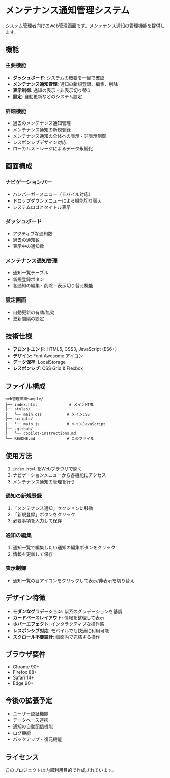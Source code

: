 # メンテナンス通知管理システム

システム管理者向けのweb管理画面です。メンテナンス通知の管理機能を提供します。

## 機能

### 主要機能
- **ダッシュボード**: システムの概要を一目で確認
- **メンテナンス通知管理**: 通知の新規登録、編集、削除
- **表示制御**: 通知の表示・非表示切り替え
- **設定**: 自動更新などのシステム設定

### 詳細機能
- 過去のメンテナンス通知管理
- メンテナンス通知の新規登録
- メンテナンス通知の全体への表示・非表示制御
- レスポンシブデザイン対応
- ローカルストレージによるデータ永続化

## 画面構成

### ナビゲーションバー
- ハンバーガーメニュー（モバイル対応）
- ドロップダウンメニューによる機能切り替え
- システムロゴとタイトル表示

### ダッシュボード
- アクティブな通知数
- 過去の通知数
- 表示中の通知数

### メンテナンス通知管理
- 通知一覧テーブル
- 新規登録ボタン
- 各通知の編集・削除・表示切り替え機能

### 設定画面
- 自動更新の有効/無効
- 更新間隔の設定

## 技術仕様

- **フロントエンド**: HTML5, CSS3, JavaScript (ES6+)
- **デザイン**: Font Awesome アイコン
- **データ保存**: LocalStorage
- **レスポンシブ**: CSS Grid & Flexbox

## ファイル構成

```
web管理画面sample/
├── index.html              # メインHTML
├── styles/
│   └── main.css           # メインCSS
├── scripts/
│   └── main.js            # メインJavaScript
├── .github/
│   └── copilot-instructions.md
└── README.md              # このファイル
```

## 使用方法

1. `index.html` をWebブラウザで開く
2. ナビゲーションメニューから各機能にアクセス
3. メンテナンス通知の管理を行う

### 通知の新規登録
1. 「メンテナンス通知」セクションに移動
2. 「新規登録」ボタンをクリック
3. 必要事項を入力して保存

### 通知の編集
1. 通知一覧で編集したい通知の編集ボタンをクリック
2. 情報を更新して保存

### 表示制御
- 通知一覧の目アイコンをクリックして表示/非表示を切り替え

## デザイン特徴

- **モダンなグラデーション**: 紫系のグラデーションを基調
- **カードベースレイアウト**: 情報を整理して表示
- **ホバーエフェクト**: インタラクティブな操作感
- **レスポンシブ対応**: モバイルでも快適に利用可能
- **スクロール不要設計**: 画面内で完結する操作

## ブラウザ要件

- Chrome 90+
- Firefox 88+
- Safari 14+
- Edge 90+

## 今後の拡張予定

- ユーザー認証機能
- データベース連携
- 通知の自動配信機能
- ログ機能
- バックアップ・復元機能

## ライセンス

このプロジェクトは内部利用目的で作成されています。
